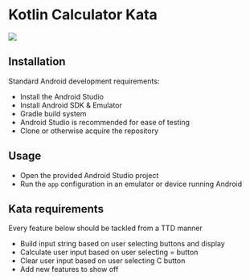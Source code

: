 # Kotlin Calculator Kata

![](https://github.com/phillwiggins/kotlin_tdd_kata_calculator/blob/master/screenshot.png)

## Installation

Standard Android development requirements:

* Install the Android Studio
* Install Android SDK & Emulator
* Gradle build system
* Android Studio is recommended for ease of testing
* Clone or otherwise acquire the repository

## Usage

* Open the provided Android Studio project
* Run the `app` configuration in an emulator or device running Android

## Kata requirements
Every feature below should be tackled from a TTD manner

* Build input string based on user selecting buttons and display
* Calculate user input based on user selecting = button
* Clear user input based on user selecting C button
* Add new features to show off
